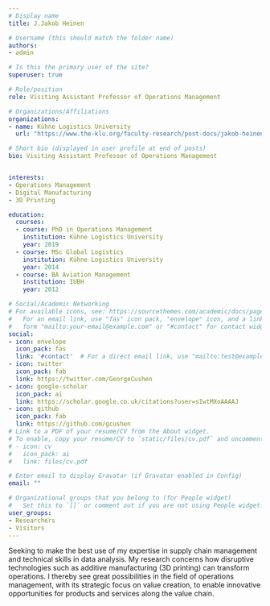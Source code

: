 ```yaml
---
# Display name
title: J.Jakob Heinen

# Username (this should match the folder name)
authors:
- admin

# Is this the primary user of the site?
superuser: true

# Role/position
role: Visiting Assistant Professor of Operations Management

# Organizations/Affiliations
organizations:
- name: Kühne Logistics University
  url: "https://www.the-klu.org/faculty-research/post-docs/jakob-heinen/"

# Short bio (displayed in user profile at end of posts)
bio: Visiting Assistant Professor of Operations Management


interests:
- Operations Management
- Digital Manufacturing
- 3D Printing

education:
  courses:
  - course: PhD in Operations Management
    institution: Kühne Logistics University
    year: 2019
  - course: MSc Global Logistics
    institution: Kühne Logistics University
    year: 2014
  - course: BA Aviation Management
    institution: IUBH 
    year: 2012

# Social/Academic Networking
# For available icons, see: https://sourcethemes.com/academic/docs/page-builder/#icons
#   For an email link, use "fas" icon pack, "envelope" icon, and a link in the
#   form "mailto:your-email@example.com" or "#contact" for contact widget.
social:
- icon: envelope
  icon_pack: fas
  link: '#contact'  # For a direct email link, use "mailto:test@example.org".
- icon: twitter
  icon_pack: fab
  link: https://twitter.com/GeorgeCushen
- icon: google-scholar
  icon_pack: ai
  link: https://scholar.google.co.uk/citations?user=sIwtMXoAAAAJ
- icon: github
  icon_pack: fab
  link: https://github.com/gcushen
# Link to a PDF of your resume/CV from the About widget.
# To enable, copy your resume/CV to `static/files/cv.pdf` and uncomment the lines below.
# - icon: cv
#   icon_pack: ai
#   link: files/cv.pdf

# Enter email to display Gravatar (if Gravatar enabled in Config)
email: ""

# Organizational groups that you belong to (for People widget)
#   Set this to `[]` or comment out if you are not using People widget.
user_groups:
- Researchers
- Visitors
---
```


Seeking to make the best use of my expertise in supply chain management and technical skills in data analysis. My research concerns how disruptive technologies such as additive manufacturing (3D printing) can transform operations. I thereby see great possibilities in the field of operations management, with its strategic focus on value creation, to enable innovative opportunities for products and services along the value chain. 
